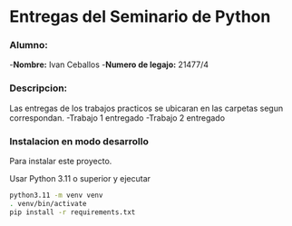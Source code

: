 # Entregas del Seminario de Python

### Alumno:
-**Nombre:** Ivan Ceballos
-**Numero de legajo:** 21477/4

### Descripcion:
Las entregas de los trabajos practicos se ubicaran en las carpetas segun correspondan.
-Trabajo 1 entregado
-Trabajo 2 entregado

### Instalacion en modo desarrollo
Para instalar este proyecto.

Usar Python 3.11 o superior y ejecutar

```bash
python3.11 -m venv venv
. venv/bin/activate
pip install -r requirements.txt
```

